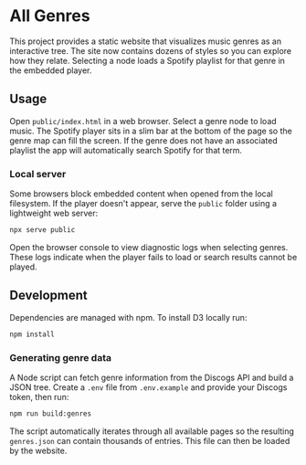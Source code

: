 # All Genres

This project provides a static website that visualizes music genres as an interactive tree. The site now contains dozens of styles so you can explore how they relate. Selecting a node loads a Spotify playlist for that genre in the embedded player.

## Usage

Open `public/index.html` in a web browser. Select a genre node to load music. The Spotify player sits in a slim bar at the bottom of the page so the genre map can fill the screen. If the genre does not have an associated playlist the app will automatically search Spotify for that term.

### Local server

Some browsers block embedded content when opened from the local filesystem. If
the player doesn't appear, serve the `public` folder using a lightweight web
server:

```bash
npx serve public
```

Open the browser console to view diagnostic logs when selecting genres. These logs indicate when the player fails to load or search results cannot be played.

## Development

Dependencies are managed with npm. To install D3 locally run:

```bash
npm install
```

### Generating genre data

A Node script can fetch genre information from the Discogs API and build a JSON tree.
Create a `.env` file from `.env.example` and provide your Discogs token, then run:

```bash
npm run build:genres
```

The script automatically iterates through all available pages so the resulting `genres.json` can contain thousands of entries. This file can then be loaded by the website.

